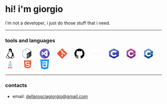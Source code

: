 # hi! i'm giorgio

i'm not a developer, i just do those stuff that i need.

---

### tools and languages

<p float="left">
    <img src="imgs/linux.png" alt="linux" title="linux" width="32" height="32">
    &nbsp;&nbsp;&nbsp;&nbsp;
    <img src="imgs/bash.png" alt="bash" title="bash" width="32" height="32">
    &nbsp;&nbsp;&nbsp;&nbsp;
    <img src="imgs/vscode.png" alt="vscode" title="vscode" width="32" height="32">
    &nbsp;&nbsp;&nbsp;&nbsp;
    <img src="imgs/git.png" alt="git" title="git" width="32" height="32">
    &nbsp;&nbsp;&nbsp;&nbsp;
    <img src="imgs/github.png" alt="github" title="github" width="32" height="32">
    &nbsp;&nbsp;&nbsp;&nbsp;
    <img src="imgs/latex.png" alt="latex" title="latex" width="32" height="32">
    &nbsp;&nbsp;&nbsp;&nbsp;
    <img src="imgs/c.png" alt="c" title="c" width="32" height="32">
    &nbsp;&nbsp;&nbsp;&nbsp;
    <img src="imgs/c-sharp.png" alt="c-sharp" title="c-sharp" width="32" height="32">
    &nbsp;&nbsp;&nbsp;&nbsp;
    <img src="imgs/cpp.png" alt="cpp" title="cpp" width="32" height="32">
    &nbsp;&nbsp;&nbsp;&nbsp;
    <img src="imgs/java.png" alt="java" title="java" width="32" height="32">
    &nbsp;&nbsp;&nbsp;&nbsp;
    <img src="imgs/html.png" alt="html" title="html" width="32" height="32">
    &nbsp;&nbsp;&nbsp;&nbsp;
    <img src="imgs/css.png" alt="css" title="css" width="32" height="32">
</p>

---

### contacts

+ email: [dellarosciagiorgio@gmail.com](mailto:dellarosciagiorgio@gmail.com)
